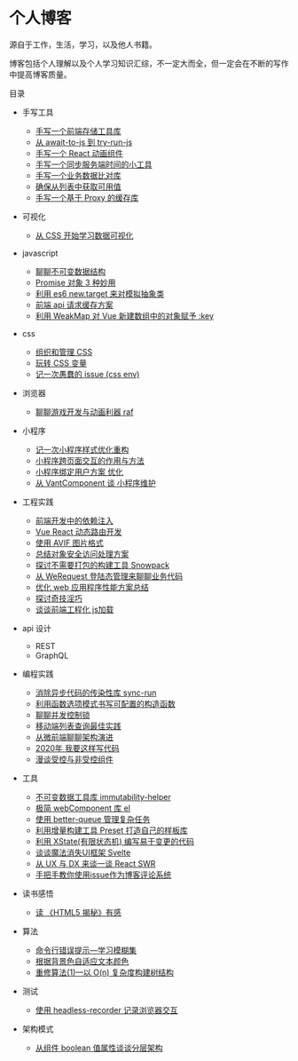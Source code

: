 # 个人博客

源自于工作，生活，学习，以及他人书籍。

博客包括个人理解以及个人学习知识汇综，不一定大而全，但一定会在不断的写作中提高博客质量。

目录

* 手写工具
    * [手写一个前端存储工具库](https://github.com/wsafight/personBlog/issues/55)
    * [从 await-to-js 到 try-run-js](https://github.com/wsafight/personBlog/issues/52)
    * [手写一个 React 动画组件](https://github.com/wsafight/personBlog/issues/53)
    * [手写一个同步服务端时间的小工具](https://github.com/wsafight/personBlog/issues/51)
    * [手写一个业务数据比对库](https://github.com/wsafight/personBlog/issues/49)
    * [确保从列表中获取可用值](https://github.com/wsafight/personBlog/issues/46) 
    * [手写一个基于 Proxy 的缓存库](https://github.com/wsafight/personBlog/issues/34)

* 可视化
    * [从 CSS 开始学习数据可视化](https://github.com/wsafight/personBlog/issues/37) 

* javascript
    * [聊聊不可变数据结构](https://github.com/wsafight/personBlog/issues/33)	
    * [Promise 对象 3 种妙用](https://github.com/wsafight/personBlog/issues/13)
    * [利用 es6 new.target 来对模拟抽象类](https://github.com/wsafight/personBlog/issues/5)   
    * [前端 api 请求缓存方案](https://github.com/wsafight/personBlog/issues/2)
    * [利用 WeakMap 对 Vue 新建数组中的对象赋予 :key](https://github.com/wsafight/personBlog/issues/1)    
    
* css
    * [组织和管理 CSS](https://github.com/wsafight/personBlog/issues/31)
    * [玩转 CSS 变量](https://github.com/wsafight/personBlog/issues/25)
    * [记一次愚蠢的 issue (css env)](https://github.com/wsafight/personBlog/issues/17)
    
* 浏览器
    * [聊聊游戏开发与动画利器 raf](https://github.com/wsafight/personBlog/issues/23)
	
* 小程序
    * [记一次小程序样式优化重构](https://github.com/wsafight/personBlog/issues/19)
    * [小程序跨页面交互的作用与方法](https://github.com/wsafight/personBlog/issues/16)
    * [小程序绑定用户方案 优化](https://github.com/wsafight/personBlog/issues/6)
    * [从 VantComponent 谈 小程序维护](https://github.com/wsafight/personBlog/issues/3)
    
* 工程实践
    * [前端开发中的依赖注入](https://github.com/wsafight/personBlog/issues/45)
    * [Vue React 动态路由开发](https://github.com/wsafight/personBlog/issues/40)
    * [使用 AVIF 图片格式](https://github.com/wsafight/personBlog/issues/32)
    * [总结对象安全访问处理方案](https://github.com/wsafight/personBlog/issues/30)
    * [探讨不需要打包的构建工具 Snowpack](https://github.com/wsafight/personBlog/issues/21)
    * [从 WeRequest 登陆态管理来聊聊业务代码](https://github.com/wsafight/personBlog/issues/11)
    * [优化 web 应用程序性能方案总结](https://github.com/wsafight/personBlog/issues/10)
    * [探讨奇技淫巧](https://github.com/wsafight/personBlog/issues/7)    
    * [谈谈前端工程化 js加载](https://github.com/wsafight/personBlog/issues/4)
    
*  api 设计
    * REST
    * GraphQL 
    
* 编程实践
    * [消除异步代码的传染性库 sync-run](https://github.com/wsafight/personBlog/issues/57)
    * [利用函数选项模式书写可配置的构造函数](https://github.com/wsafight/personBlog/issues/56)
    * [聊聊并发控制锁](https://github.com/wsafight/personBlog/issues/44)
    * [移动端列表查询最佳实践](https://github.com/wsafight/personBlog/issues/22)
    * [从微前端聊聊架构演进](https://github.com/wsafight/personBlog/issues/18)
    * [2020年 我要这样写代码](https://github.com/wsafight/personBlog/issues/14)
    * [漫谈受控与非受控组件](https://github.com/wsafight/personBlog/issues/24)
     
* 工具
    * [不可变数据工具库 immutability-helper](https://github.com/wsafight/personBlog/issues/50)
    * [极简 webComponent 库 el](https://github.com/wsafight/personBlog/issues/48)
    * [使用 better-queue 管理复杂任务](https://github.com/wsafight/personBlog/issues/42)
    * [利用增量构建工具 Preset 打造自己的样板库](https://github.com/wsafight/personBlog/issues/38)
    * [利用 XState(有限状态机) 编写易于变更的代码](https://github.com/wsafight/personBlog/issues/28)
    * [谈谈魔法消失UI框架 Svelte](https://github.com/wsafight/personBlog/issues/15)
    * [从 UX 与 DX 来谈一谈 React SWR](https://github.com/wsafight/personBlog/issues/12) 
    * [手把手教你使用issue作为博客评论系统](https://github.com/wsafight/personBlog/issues/9)

* 读书感悟
    * [读 《HTML5 揭秘》有感](https://github.com/wsafight/personBlog/issues/20)    

* 算法
    * [命令行错误提示—学习模糊集](https://github.com/wsafight/personBlog/issues/29)
    * [根据背景色自适应文本颜色](https://github.com/wsafight/personBlog/issues/27)
    * [重修算法(1)—以 O(n) 复杂度构建树结构](https://github.com/wsafight/personBlog/issues/26)
    
* 测试
    * [使用 headless-recorder 记录浏览器交互](https://github.com/wsafight/personBlog/issues/43)

* 架构模式
    * [从组件 boolean 值属性谈谈分层架构](https://github.com/wsafight/personBlog/issues/36)
    
